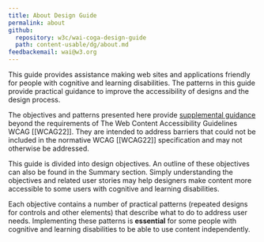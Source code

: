 ```yaml
--- 
title: About Design Guide
permalink: about
github: 
  repository: w3c/wai-coga-design-guide
  path: content-usable/dg/about.md
feedbackemail: wai@w3.org
---
```


This guide provides assistance making web sites and applications friendly for
people with <a>cognitive and learning disabilities</a>. The patterns in this
guide provide practical guidance to improve the accessibility of designs and
the design process.

The objectives and patterns presented here provide
<a href="https://www.w3.org/WAI/standards-guidelines/wcag/#supplement">
supplemental guidance</a>
beyond the requirements of The Web Content Accessibility Guidelines WCAG
[[WCAG22]]. They are intended to address barriers that could not be included
in the normative WCAG [[WCAG22]] specification and may not otherwise be
addressed.

This guide is divided into design objectives. An outline of these objectives
can also be found in the Summary section. Simply understanding the objectives
and related user stories may help designers make content more accessible to
some users with <a>cognitive and learning disabilities</a>.

Each objective contains a number of practical patterns (repeated designs for
controls and other elements) that describe what to do to address user needs.
Implementing these patterns is <strong>essential</strong> for some people with
<a>cognitive and learning disabilities</a> to be able to use content
independently.
